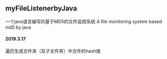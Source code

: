 ## myFileListenerbyJava
一个java语言编写的基于MD5的文件监控系统 A file monitoring system based md5 by java

#### 2019.3.17  
遍历生成文件夹（及子文件夹）中文件的hash值
